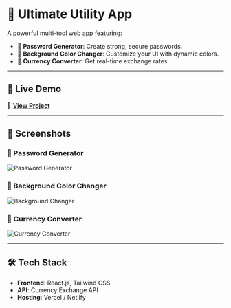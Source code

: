 # 🚀 Ultimate Utility App

A powerful multi-tool web app featuring:
- 🔐 **Password Generator**: Create strong, secure passwords.
- 🎨 **Background Color Changer**: Customize your UI with dynamic colors.
- 💱 **Currency Converter**: Get real-time exchange rates.

---

## 🎥 Live Demo
🔗 [**View Project**](https://your-project-link.com)

---

## 📸 Screenshots

### 🔐 Password Generator
![Password Generator](https://drive.google.com/uc?export=view&id=17iny0LlxZMTCF4FLV2yU0boxq6CHBqRy)

### 🎨 Background Color Changer
![Background Changer](https://drive.google.com/uc?export=view&id=1ldgXk9aNZjRj-ugPkYIJfQnmj213y95y)

### 💱 Currency Converter
![Currency Converter](https://drive.google.com/uc?export=view&id=1SZVykD3TjQ5K4WukvahCxd1D4d6OFHYe)

---




## 🛠️ Tech Stack
- **Frontend**: React.js, Tailwind CSS
- **API**: Currency Exchange API
- **Hosting**: Vercel / Netlify

